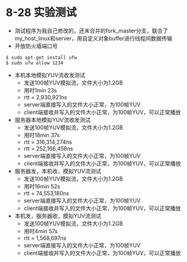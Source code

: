 # 8-28 实验测试

- 测试程序为我自己修改的，还未合并的fork_master分支，联合了my_host_linux和server，用自定义对象buffer进行线程间数据传输
- 开放防火墙端口号

```
$ sudo apt-get install ufw
$ sudo ufw allow 1234
```

- 本机本地模拟YUV流收发测试
  - 发送100帧YUV模拟流，文件大小为1.2GB
  - 用时1min 23s
  - rtt = 2,930,921ns
  - server端直接写入的文件大小正常，为100帧YUV
  - client端接收并写入的文件大小正常，为100帧YUV，可以正常播放
- 服务器本地模拟YUV流收发测试
  - 发送100帧YUV模拟流，文件大小为1.2GB
  - 用时18min 37s
  - rtt = 316,314,274ns
  - rtt = 252,166,458ns
  - server端直接写入的文件大小正常，为100帧YUV
  - client端接收并写入的文件大小正常，为100帧YUV，可以正常播放
- 服务器发，本机收，模拟YUV流测试
  - 发送100帧YUV模拟流，文件大小为1.2GB
  - 用时16min 52s
  - rtt = 74,553,180ns
  - server端直接写入的文件大小正常，为100帧YUV
  - client端接收并写入的文件大小正常，为100帧YUV，可以正常播放
- 本机发，服务器收，模拟YUV流测试
  - 发送100帧YUV模拟流，文件大小为1.2GB
  - 用时4min 57s
  - rtt = 1,568,697ns
  - server端直接写入的文件大小正常，为100帧YUV
  - client端接收并写入的文件大小正常，为100帧YUV，可以正常播放

